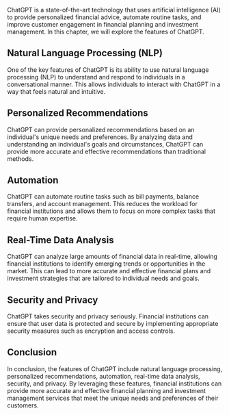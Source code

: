 

ChatGPT is a state-of-the-art technology that uses artificial intelligence (AI) to provide personalized financial advice, automate routine tasks, and improve customer engagement in financial planning and investment management. In this chapter, we will explore the features of ChatGPT.

Natural Language Processing (NLP)
---------------------------------

One of the key features of ChatGPT is its ability to use natural language processing (NLP) to understand and respond to individuals in a conversational manner. This allows individuals to interact with ChatGPT in a way that feels natural and intuitive.

Personalized Recommendations
----------------------------

ChatGPT can provide personalized recommendations based on an individual's unique needs and preferences. By analyzing data and understanding an individual's goals and circumstances, ChatGPT can provide more accurate and effective recommendations than traditional methods.

Automation
----------

ChatGPT can automate routine tasks such as bill payments, balance transfers, and account management. This reduces the workload for financial institutions and allows them to focus on more complex tasks that require human expertise.

Real-Time Data Analysis
-----------------------

ChatGPT can analyze large amounts of financial data in real-time, allowing financial institutions to identify emerging trends or opportunities in the market. This can lead to more accurate and effective financial plans and investment strategies that are tailored to individual needs and goals.

Security and Privacy
--------------------

ChatGPT takes security and privacy seriously. Financial institutions can ensure that user data is protected and secure by implementing appropriate security measures such as encryption and access controls.

Conclusion
----------

In conclusion, the features of ChatGPT include natural language processing, personalized recommendations, automation, real-time data analysis, security, and privacy. By leveraging these features, financial institutions can provide more accurate and effective financial planning and investment management services that meet the unique needs and preferences of their customers.
